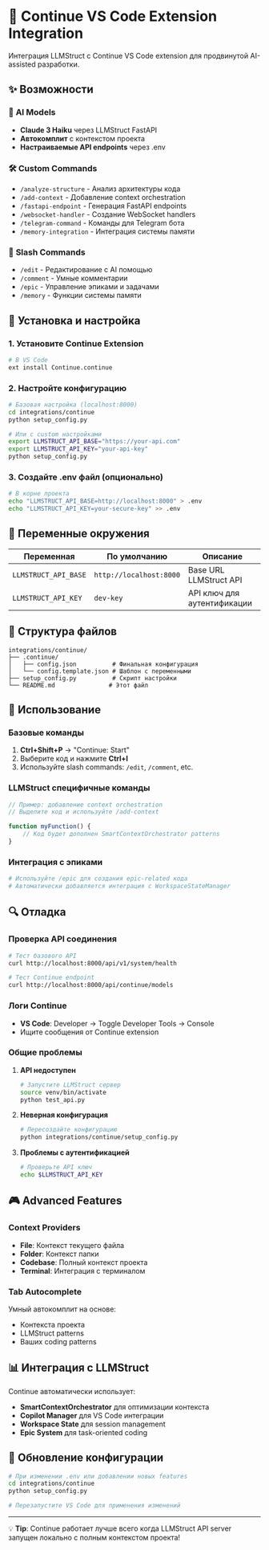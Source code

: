 # 🔧 Continue VS Code Extension Integration

Интеграция LLMStruct с Continue VS Code extension для продвинутой AI-assisted разработки.

## ✨ Возможности

### 🤖 **AI Models**
- **Claude 3 Haiku** через LLMStruct FastAPI
- **Автокомплит** с контекстом проекта
- **Настраиваемые API endpoints** через .env

### 🛠️ **Custom Commands**
- `/analyze-structure` - Анализ архитектуры кода
- `/add-context` - Добавление context orchestration
- `/fastapi-endpoint` - Генерация FastAPI endpoints
- `/websocket-handler` - Создание WebSocket handlers
- `/telegram-command` - Команды для Telegram бота
- `/memory-integration` - Интеграция системы памяти

### 💬 **Slash Commands**
- `/edit` - Редактирование с AI помощью
- `/comment` - Умные комментарии
- `/epic` - Управление эпиками и задачами
- `/memory` - Функции системы памяти

## 🚀 Установка и настройка

### 1. Установите Continue Extension
```bash
# В VS Code
ext install Continue.continue
```

### 2. Настройте конфигурацию
```bash
# Базовая настройка (localhost:8000)
cd integrations/continue
python setup_config.py

# Или с custom настройками
export LLMSTRUCT_API_BASE="https://your-api.com"
export LLMSTRUCT_API_KEY="your-api-key"
python setup_config.py
```

### 3. Создайте .env файл (опционально)
```bash
# В корне проекта
echo "LLMSTRUCT_API_BASE=http://localhost:8000" > .env
echo "LLMSTRUCT_API_KEY=your-secure-key" >> .env
```

## 🔧 Переменные окружения

| Переменная | По умолчанию | Описание |
|------------|--------------|----------|
| `LLMSTRUCT_API_BASE` | `http://localhost:8000` | Base URL LLMStruct API |
| `LLMSTRUCT_API_KEY` | `dev-key` | API ключ для аутентификации |

## 📁 Структура файлов

```
integrations/continue/
├── .continue/
│   ├── config.json          # Финальная конфигурация
│   └── config.template.json # Шаблон с переменными
├── setup_config.py          # Скрипт настройки
└── README.md               # Этот файл
```

## 🎯 Использование

### Базовые команды
1. **Ctrl+Shift+P** → "Continue: Start"
2. Выберите код и нажмите **Ctrl+I**
3. Используйте slash commands: `/edit`, `/comment`, etc.

### LLMStruct специфичные команды
```javascript
// Пример: добавление context orchestration
// Выделите код и используйте /add-context

function myFunction() {
    // Код будет дополнен SmartContextOrchestrator patterns
}
```

### Интеграция с эпиками
```python
# Используйте /epic для создания epic-related кода
# Автоматически добавляется интеграция с WorkspaceStateManager
```

## 🔍 Отладка

### Проверка API соединения
```bash
# Тест базового API
curl http://localhost:8000/api/v1/system/health

# Тест Continue endpoint
curl http://localhost:8000/api/continue/models
```

### Логи Continue
- **VS Code**: Developer → Toggle Developer Tools → Console
- Ищите сообщения от Continue extension

### Общие проблемы

1. **API недоступен**
   ```bash
   # Запустите LLMStruct сервер
   source venv/bin/activate
   python test_api.py
   ```

2. **Неверная конфигурация**
   ```bash
   # Пересоздайте конфигурацию
   python integrations/continue/setup_config.py
   ```

3. **Проблемы с аутентификацией**
   ```bash
   # Проверьте API ключ
   echo $LLMSTRUCT_API_KEY
   ```

## 🎮 Advanced Features

### Context Providers
- **File**: Контекст текущего файла
- **Folder**: Контекст папки
- **Codebase**: Полный контекст проекта
- **Terminal**: Интеграция с терминалом

### Tab Autocomplete
Умный автокомплит на основе:
- Контекста проекта
- LLMStruct patterns
- Ваших coding patterns

## 📊 Интеграция с LLMStruct

Continue автоматически использует:
- **SmartContextOrchestrator** для оптимизации контекста
- **Copilot Manager** для VS Code интеграции
- **Workspace State** для session management
- **Epic System** для task-oriented coding

## 🔄 Обновление конфигурации

```bash
# При изменении .env или добавлении новых features
cd integrations/continue
python setup_config.py

# Перезапустите VS Code для применения изменений
```

---

💡 **Tip**: Continue работает лучше всего когда LLMStruct API server запущен локально с полным контекстом проекта! 